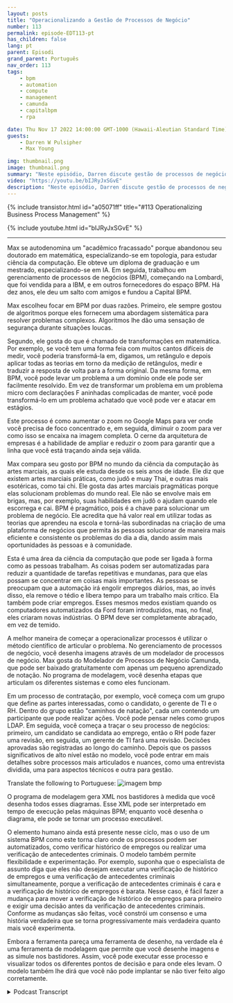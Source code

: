```yaml
---
layout: posts
title: "Operacionalizando a Gestão de Processos de Negócio"
number: 113
permalink: episode-EDT113-pt
has_children: false
lang: pt
parent: Episodi
grand_parent: Português
nav_order: 113
tags:
    - bpm
    - automation
    - compute
    - management
    - camunda
    - capitalbpm
    - rpa

date: Thu Nov 17 2022 14:00:00 GMT-1000 (Hawaii-Aleutian Standard Time)
guests:
    - Darren W Pulsipher
    - Max Young

img: thumbnail.png
image: thumbnail.png
summary: "Neste episódio, Darren discute gestão de processos de negócio e automação com Max Young, CEO da Capital BPM."
video: "https://youtu.be/bIJRyJxSGvE"
description: "Neste episódio, Darren discute gestão de processos de negócio e automação com Max Young, CEO da Capital BPM."
---
```


<div>
{% include transistor.html id="a05071ff" title="#113 Operationalizing Business Process Management" %}

{% include youtube.html id="bIJRyJxSGvE" %}
</div>

---

Max se autodenomina um "acadêmico fracassado" porque abandonou seu doutorado em matemática, especializando-se em topologia, para estudar ciência da computação. Ele obteve um diploma de graduação e um mestrado, especializando-se em IA. Em seguida, trabalhou em gerenciamento de processos de negócios (BPM), começando na Lombardi, que foi vendida para a IBM, e em outros fornecedores do espaço BPM. Há dez anos, ele deu um salto com amigos e fundou a Capital BPM.

Max escolheu focar em BPM por duas razões. Primeiro, ele sempre gostou de algoritmos porque eles fornecem uma abordagem sistemática para resolver problemas complexos. Algoritmos lhe dão uma sensação de segurança durante situações loucas.

Segundo, ele gosta do que é chamado de transformações em matemática. Por exemplo, se você tem uma forma feia com muitos cantos difíceis de medir, você poderia transformá-la em, digamos, um retângulo e depois aplicar todas as teorias em torno da medição de retângulos, medir e traduzir a resposta de volta para a forma original. Da mesma forma, em BPM, você pode levar um problema a um domínio onde ele pode ser facilmente resolvido. Em vez de transformar um problema em um problema micro com declarações F aninhadas complicadas de manter, você pode transformá-lo em um problema achatado que você pode ver e atacar em estágios.

Este processo é como aumentar o zoom no Google Maps para ver onde você precisa de foco concentrado e, em seguida, diminuir o zoom para ver como isso se encaixa na imagem completa. O cerne da arquitetura de empresas é a habilidade de ampliar e reduzir o zoom para garantir que a linha que você está traçando ainda seja válida.

Max compara seu gosto por BPM no mundo da ciência da computação às artes marciais, as quais ele estuda desde os seis anos de idade. Ele diz que existem artes marciais práticas, como judô e muay Thai, e outras mais esotéricas, como tai chi. Ele gosta das artes marciais pragmáticas porque elas solucionam problemas do mundo real. Ele não se envolve mais em brigas, mas, por exemplo, suas habilidades em judô o ajudam quando ele escorrega e cai. BPM é pragmático, pois é a chave para solucionar um problema de negócio. Ele acredita que há valor real em utilizar todas as teorias que aprendeu na escola e torná-las subordinadas na criação de uma plataforma de negócios que permita às pessoas solucionar de maneira mais eficiente e consistente os problemas do dia a dia, dando assim mais oportunidades às pessoas e à comunidade.

Esta é uma área da ciência da computação que pode ser ligada à forma como as pessoas trabalham. As coisas podem ser automatizadas para reduzir a quantidade de tarefas repetitivas e mundanas, para que elas possam se concentrar em coisas mais importantes. As pessoas se preocupam que a automação irá engolir empregos diários, mas, ao invés disso, ela remove o tédio e libera tempo para um trabalho mais crítico. Ela também pode criar empregos. Esses mesmos medos existiam quando os computadores automatizados da Ford foram introduzidos, mas, no final, eles criaram novas indústrias. O BPM deve ser completamente abraçado, em vez de temido.

A melhor maneira de começar a operacionalizar processos é utilizar o método científico de articular o problema. No gerenciamento de processos de negócio, você desenha imagens através de um modelador de processos de negócio. Max gosta do Modelador de Processos de Negócio Camunda, que pode ser baixado gratuitamente com apenas um pequeno aprendizado de notação. No programa de modelagem, você desenha etapas que articulam os diferentes sistemas e como eles funcionam.

Em um processo de contratação, por exemplo, você começa com um grupo que define as partes interessadas, como o candidato, o gerente de TI e o RH. Dentro do grupo estão "caminhos de natação", cada um contendo um participante que pode realizar ações. Você pode pensar neles como grupos LDAP. Em seguida, você começa a traçar o seu processo de negócios: primeiro, um candidato se candidata ao emprego, então o RH pode fazer uma revisão, em seguida, um gerente de TI fará uma revisão. Decisões aprovadas são registradas ao longo do caminho. Depois que os passos significativos de alto nível estão no modelo, você pode entrar em mais detalhes sobre processos mais articulados e nuances, como uma entrevista dividida, uma para aspectos técnicos e outra para gestão.

Translate the following to Portuguese: ![imagem bmp](./bpm.png)

O programa de modelagem gera XML nos bastidores à medida que você desenha todos esses diagramas. Esse XML pode ser interpretado em tempo de execução pelas máquinas BPM; enquanto você desenha o diagrama, ele pode se tornar um processo executável.

O elemento humano ainda está presente nesse ciclo, mas o uso de um sistema BPM como este torna claro onde os processos podem ser automatizados, como verificar histórico de empregos ou realizar uma verificação de antecedentes criminais. O modelo também permite flexibilidade e experimentação. Por exemplo, suponha que o especialista de assunto diga que eles não desejam executar uma verificação de histórico de empregos e uma verificação de antecedentes criminais simultaneamente, porque a verificação de antecedentes criminais é cara e a verificação de histórico de empregos é barata. Nesse caso, é fácil fazer a mudança para mover a verificação de histórico de empregos para primeiro e exigir uma decisão antes da verificação de antecedentes criminais. Conforme as mudanças são feitas, você constrói um consenso e uma história verdadeira que se torna progressivamente mais verdadeira quanto mais você experimenta.

Embora a ferramenta pareça uma ferramenta de desenho, na verdade ela é uma ferramenta de modelagem que permite que você desenhe imagens e as simule nos bastidores. Assim, você pode executar esse processo e visualizar todos os diferentes pontos de decisão e para onde eles levam. O modelo também lhe dirá que você não pode implantar se não tiver feito algo corretamente.



<details>
<summary> Podcast Transcript </summary>

<p></p>

</details>
